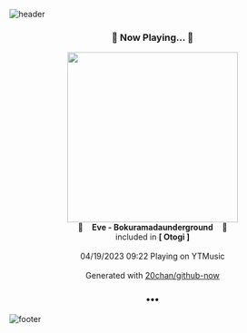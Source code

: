 ![header](https://capsule-render.vercel.app/api?type=wave&height=170&section=header&fontColor=090707&fontAlignX=45&fontAlignY=65&fontSize=100)

<h3 align="center">🎵 Now Playing... 🎵</h3>
<p align="center">
  <a href="https://music.youtube.com/watch?v=gOM16CxCZrI">
    <img width="300" src="https://lh3.googleusercontent.com/bgq9_gd_V5zcwwSc6f5CMmRQJoirTZKUY4pLFBycZG1x643tUZN185V1NVMOskXwiwIBx0JVvE58y7Db">
  </a>
  <br>
  🎵&nbsp&nbsp&nbsp <b>Eve - Bokuramadaunderground</b> &nbsp&nbsp&nbsp🎵
  <br>
  included in <b>[ Otogi ]</b>
  
  <br />
  <br />
  04/19/2023 09:22 Playing on YTMusic
  <br />
  <br />
  Generated with <a href="https://github.com/20chan/github-now">20chan/github-now</a>
</p>

<h3 align="center">•••</h3>

![footer](https://capsule-render.vercel.app/api?type=wave&height=150&section=footer)

